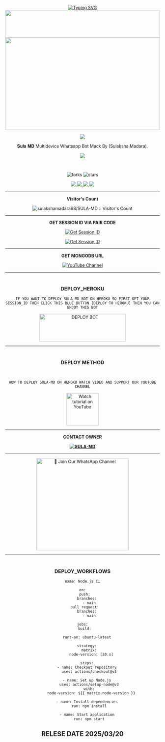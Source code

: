 <div align="center">

 <p align="center">
<a href="https://git.io/typing-svg"><img src="https://readme-typing-svg.demolab.com?font=Rubik+Dirt&size=65&pause=1000&color=F72C3F&background=FF20A500&center=true&vCenter=true&width=1000&height=150&lines=𝐒𝐔𝐋𝐀-𝐌𝐃" alt="Typing SVG" /></a>


 <img src="https://i.imgur.com/dBaSKWF.gif" height="90" width="100%">
 <br>
 
<img src="https://i.ibb.co/WY2qBYz/SulaMd.jpg" height="300" width="100%">

<br>

<a><img src='https://i.imgur.com/LyHic3i.gif'/></a>

𝐒𝐮𝐥𝐚 𝐌𝐃 Multidevice Whatsapp Bot Mack By (Sulaksha Madara).

<a><img src='https://i.imgur.com/LyHic3i.gif'/></a>

<br>

![forks](https://img.shields.io/github/forks/sulakshamadara68/SULA-MD?label=Forks&style=social)            ![stars](https://img.shields.io/github/stars/sulakshamadara68/SULA-MD?style=social)

<p align="center">
  <a href="https://github.com/sulakshamadara68/SULA-MD">
    <img src="https://img.shields.io/github/repo-size/sulaksha449/SULA-MD?color=purple&label=Repo%20Size&style=plastic">

  </a>
  <a href="https://github.com/sulakshamadara68/SULA-MD">
    <img src="https://img.shields.io/github/license/sulaksha449/SULA-MD?color=purple&label=License&style=plastic">

  </a>
  <a href="https://github.com/sulakshamadara68/SULA-MD">
    <img src="https://img.shields.io/github/languages/top/sulaksha449/SULA-MD?color=purple&label=Javascript&style=plastic">

  </a>
  <a href="https://github.com/sulakshamadara68/SULA-MD">
    <img src="https://img.shields.io/static/v1?label=Author&message=Sulaksha%20Madara&color=purple&style=plastic">

  </a>
  </p>
 <hr>
 
 <b>Visitor's Count</b>

 <p align="center"><img src="https://profile-counter.glitch.me/{SULA-MD}/count.svg" alt="sulakshamadara68/SULA-MD :: Visitor's Count" old_src="https://profile-counter.glitch.me/{sulakshamadara68/SULA-MD}/count.svg" /></p>

<hr>

<b>GET SESSION ID VIA PAIR CODE </b>

<a href='https://sula-pair-web.onrender.com' target="_blank"><img alt='Get Session ID' src='https://img.shields.io/badge/Click here to get your session id 1-blue?style=for-the-badge&logo=opencv&logoColor=white'/></a>


<a href='https://sulamd-cc9ca3dc80f6.herokuapp.com/' target="_blank"><img alt='Get Session ID' src='https://img.shields.io/badge/Click here to get your session id 2-blue?style=for-the-badge&logo=opencv&logoColor=white'/></a>
<hr>

<b>GET MONGODB URL</b>
    
<a href="https://youtube.com/shorts/zxOdnQMylTE" target="_blank">
    <img src="https://img.shields.io/badge/Watch YouTube-FF0000?style=for-the-badge" alt="YouTube Channel"></a>
 
<hr>

### <br>   DEPLOY_HEROKU 

`IF YOU WANT TO DEPLOY SULA-MD BOT ON HEROKU SO FIRST GET YOUR SESSION_ID THEN CLICK THIS BLUE BUTTON [DEPLOY TO HEROKU] THEN YOU CAN ENJOY THIS BOT`

 
<a href="https://dashboard.heroku.com/new-app?template=https://github.com/sulakshamadara68/SULA-MD" target="blank"><img align="center" src="https://i.imgur.com/6rs61MY.png" alt="DEPLOY BOT" height="90" width="280" /></a>

<hr>

### <br>  DEPLOY METHOD 

<br>

` HOW TO DEPLOY SULA-MD ON HEROKU WATCH VIDEO AND SUPPORT OUR YOUTUBE CHANNEL `

<p align="center">
   <a href="https://youtu.be/zBNbbkTFyG4?si=_a-skfMMehMd5zMT"><img src="https://i.ibb.co/71mYRh4/116-1161192-podcast-subscribe-listen-button-youtube-sign-hd-png.png" alt="Watch tutorial on YouTube" border="0"  width="105">
    </a>
</p>

<hr>

<b>CONTACT OWNER</b>

[![𝐒𝐔𝐋𝐀-𝐌𝐃](https://telegra.ph/file/99460844d012cad1b7ee4.jpg)](https://wa.me/+94760663483)

<hr>

<a href="https://whatsapp.com/channel/0029VakXjl80rGiFkl4nR62Z"><img src="https://img.shields.io/badge/%E2%9D%A4%EF%B8%8F%E2%80%8D%20Join%20Our%20WhatsApp%20Channel%F0%9F%91%A8%E2%80%8D%F0%9F%92%BB-green" alt="📎 Join Our WhatsApp Channel" width="300"></a>

<hr>

### <br>   DEPLOY_WORKFLOWS 
```
name: Node.js CI

on:
  push:
    branches:
      - main
  pull_request:
    branches:
      - main

jobs:
  build:

    runs-on: ubuntu-latest

    strategy:
      matrix:
        node-version: [20.x]

    steps:
    - name: Checkout repository
      uses: actions/checkout@v3

    - name: Set up Node.js
      uses: actions/setup-node@v3
      with:
        node-version: ${{ matrix.node-version }}

    - name: Install dependencies
      run: npm install

    - name: Start application
      run: npm start
```

## RELESE DATE 2025/03/20

